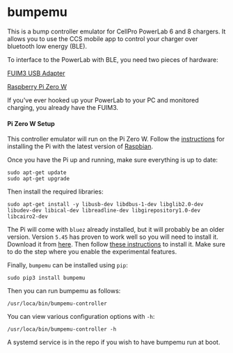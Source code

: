 # bumpemu
This is a bump controller emulator for CellPro PowerLab 6 and 8 chargers.
It allows you to use the CCS mobile app to control your charger over
bluetooth low energy (BLE).

To interface to the PowerLab with BLE, you need two pieces of hardware:

[FUIM3 USB Adapter](http://www.usastore.revolectrix.com/Products_2/Cellpro-PowerLab-8-EC5-version_2/FUIM3_136)

[Raspberry Pi Zero W](https://smile.amazon.com/gp/product/B072N3X39J)

If you've ever hooked up your PowerLab to your PC and monitored charging,
you already have the FUIM3.

#### Pi Zero W Setup

This controller emulator will run on the Pi Zero W. Follow the
[instructions](https://www.canakit.com/quick-start/pi) for installing the
Pi with the latest version of [Raspbian](http://raspbian.org).

Once you have the Pi up and running, make sure everything is up to date:

    sudo apt-get update
    sudo apt-get upgrade

Then install the required libraries:

    sudo apt-get install -y libusb-dev libdbus-1-dev libglib2.0-dev libudev-dev libical-dev libreadline-dev libgirepository1.0-dev libcairo2-dev

The Pi will come with `bluez` already installed, but it will probably be an
older version. Version `5.45` has proven to work well so you will need to
install it. Download it from [here](http://www.kernel.org/pub/linux/bluetooth/bluez-5.45.tar.xz).
Then follow [these instructions](https://learn.adafruit.com/install-bluez-on-the-raspberry-pi/installation)
to install it. Make sure to do the step where you enable the experimental
features.

Finally, `bumpemu` can be installed using `pip`:
    
    sudo pip3 install bumpemu

Then you can run bumpemu as follows:

    /usr/loca/bin/bumpemu-controller
    
You can view various configuration options with `-h`:

    /usr/loca/bin/bumpemu-controller -h
    
A systemd service is in the repo if you wish to have bumpemu run at boot.
